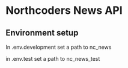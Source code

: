 # Northcoders News API

## Environment setup
In .env.development set a path to nc_news

in .env.test set a path to nc_news_test
